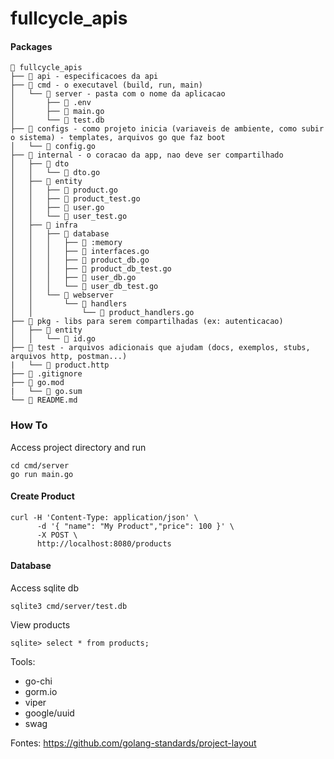 # fullcycle_apis


#### Packages

```plaintext
📁 fullcycle_apis
├── 📁 api - especificacoes da api
├── 📁 cmd - o executavel (build, run, main)
│   └── 📁 server - pasta com o nome da aplicacao
│       ├── 📄 .env
│       ├── 📄 main.go  
│       └── 📄 test.db
├── 📁 configs - como projeto inicia (variaveis de ambiente, como subir o sistema) - templates, arquivos go que faz boot
│   └── 📄 config.go
├── 📁 internal - o coracao da app, nao deve ser compartilhado
│   ├── 📁 dto
│   │   └── 📄 dto.go
│   ├── 📁 entity
│   │   ├── 📄 product.go
│   │   ├── 📄 product_test.go  
│   │   ├── 📄 user.go
│   │   └── 📄 user_test.go
│   ├── 📁 infra
│   │   ├── 📁 database
│   │   │   ├── 📄 :memory
│   │   │   ├── 📄 interfaces.go  
│   │   │   ├── 📄 product_db.go
│   │   │   ├── 📄 product_db_test.go
│   │   │   ├── 📄 user_db.go
│   │   │   └── 📄 user_db_test.go
│   │   └── 📁 webserver
│   │       └── 📁 handlers
│   │           └── 📄 product_handlers.go
├── 📁 pkg - libs para serem compartilhadas (ex: autenticacao)
│   ├── 📁 entity
│   │   └── 📄 id.go
├── 📁 test - arquivos adicionais que ajudam (docs, exemplos, stubs, arquivos http, postman...)
|   └── 📄 product.http
├── 📄 .gitignore
├── 📁 go.mod
|   └── 📄 go.sum
└── 📄 README.md
```

### How To

Access project directory and run 
```shell
cd cmd/server 
go run main.go
```

#### Create Product
```shell
curl -H 'Content-Type: application/json' \
      -d '{ "name": "My Product","price": 100 }' \
      -X POST \
      http://localhost:8080/products
```

#### Database
Access sqlite db 
```shell
sqlite3 cmd/server/test.db
```
View products
```shell
sqlite> select * from products;
```

Tools:
- go-chi
- gorm.io
- viper
- google/uuid
- swag

Fontes:
https://github.com/golang-standards/project-layout